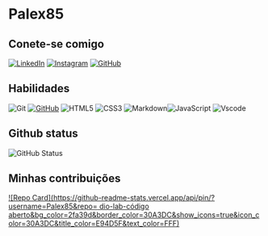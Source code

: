 
# Palex85


## Conete-se comigo
[![LinkedIn](https://img.shields.io/badge/LinkedIn-0077B5?style=for-the-badge&logo=linkedin&logoColor=white)](https://www.linkedin.com/in/https://www.linkedin.com/in/paulo-nascimento-7147408b//)
[![Instagram](https://img.shields.io/badge/-Instagram-%23E4405F?style=for-the-badge&logo=instagram&logoColor=white)](https://www.instagram.com/https://www.instagram.com/p.a_nasci//)
[![GitHub](https://img.shields.io/badge/GitHub-100000?style=for-the-badge&logo=github&logoColor=white)](https://github.com/Palex85)
## Habilidades
![Git](https://img.shields.io/badge/GIT-E44C30?style=for-the-badge&logo=git&logoColor=white) [![GitHub](https://img.shields.io/badge/GitHub-100000?style=for-the-badge&logo=github&logoColor=white)](https://github.com/SEUUSERNAME) ![HTML5](https://img.shields.io/badge/HTML5-E34F26?style=for-the-badge&logo=html5&logoColor=white) ![CSS3](https://img.shields.io/badge/CSS3-1572B6?style=for-the-badge&logo=css3&logoColor=white)
![Markdown](https://img.shields.io/badge/Markdown-000?style=for-the-badge&logo=markdown)![JavaScript](https://img.shields.io/badge/JavaScript-F7DF1E?style=for-the-badge&logo=javascript&logoColor=black) ![Vscode](https://img.shields.io/badge/Vscode-007ACC?style=for-the-badge&logo=visual-studio-code&logoColor=white) 
## Github status
![GitHub Status](https://github-readme-stats.vercel.app/api?username=Palex85&theme=transparent&bg_color=009&border_color=30A3DC&show_icons=true&icon_color=30A3DC&title_color=E94D5E&text_color=FFF)
## Minhas contribuições
[![Repo Card](https://github-readme-stats.vercel.app/api/pin/?username=Palex85&repo=
dio-lab-código aberto&bg_color=2fa39d&border_color=30A3DC&show_icons=true&icon_color=30A3DC&title_color=E94D5F&text_color=FFF)](https://github.com/Palex85/SEUREPOSITORIO)
